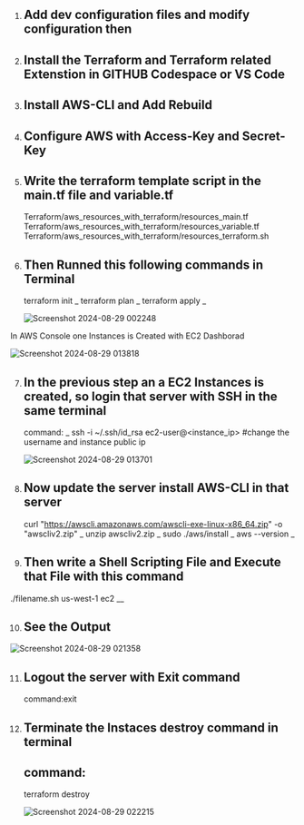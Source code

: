 1. Add dev configuration files and modify configuration then
   -
2. Install the Terraform and Terraform related Extenstion in GITHUB Codespace or VS Code
   -

3. Install AWS-CLI and Add Rebuild
   -
4. Configure AWS with Access-Key and Secret-Key
   -
5. Write the terraform template script in the main.tf file and variable.tf
   ---
   Terraform/aws_resources_with_terraform/resources_main.tf
   Terraform/aws_resources_with_terraform/resources_variable.tf
   Terraform/aws_resources_with_terraform/resources_terraform.sh

6. Then Runned this following commands in Terminal
   -----------
   terraform init
    _
   terraform plan
    _
   terraform apply
    _

   ![Screenshot 2024-08-29 002248](https://github.com/user-attachments/assets/01ba3e21-4040-4890-bcca-3fc06c93103a)

  
  In AWS Console one Instances is Created with EC2 Dashborad
  
   ![Screenshot 2024-08-29 013818](https://github.com/user-attachments/assets/c544e645-9935-4222-95cd-d3627eccd101)


7. In the previous step an a EC2 Instances is created, so login that server with SSH in the same terminal
   ---------------
   command:
   _
      ssh -i ~/.ssh/id_rsa ec2-user@<instance_ip>   #change the username and instance public ip

    ![Screenshot 2024-08-29 013701](https://github.com/user-attachments/assets/dc798879-8440-483c-9bf7-3b48b151067d)

8. Now update the server install AWS-CLI in that server
   --------------------------------------------------
   curl "https://awscli.amazonaws.com/awscli-exe-linux-x86_64.zip" -o "awscliv2.zip"
   _
   unzip awscliv2.zip
   _
   sudo ./aws/install
   _
   aws --version
   _

9. Then write a Shell Scripting File and Execute that File with this command
   -
  ./filename.sh us-west-1 ec2
   __
   
10. See the Output 
    -
   ![Screenshot 2024-08-29 021358](https://github.com/user-attachments/assets/88389789-960d-4208-aa0a-3fa3dab6868f)

11. Logout the server with Exit command
    -
    command:exit

13. Terminate the Instaces destroy command in terminal
    -
    command:
     -
    terraform destroy
    
    ![Screenshot 2024-08-29 022215](https://github.com/user-attachments/assets/0c38b24d-265d-40ef-b16e-b3fa8b35b289)

